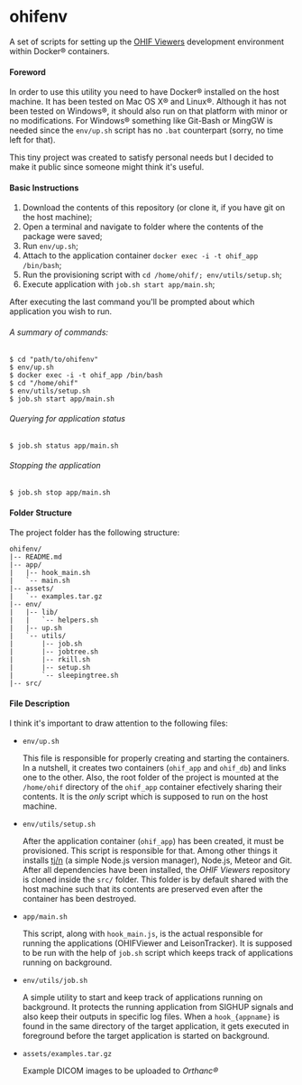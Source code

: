 # ohifenv

A set of scripts for setting up the [OHIF Viewers](https://github.com/OHIF/Viewers "OHIF Viewers") development environment within Docker® containers.

#### Foreword

In order to use this utility you need to have Docker® installed on the host machine. It has been tested on Mac OS X® and Linux®. Although it has not been tested on Windows®, it should also run on that platform with minor or no modifications. For Windows® something like Git-Bash or MingGW is needed since the `env/up.sh` script has no `.bat` counterpart (sorry, no time left for that).

This tiny project was created to satisfy personal needs but I decided to make it public since someone might think it's useful.

#### Basic Instructions

1. Download the contents of this repository (or clone it, if you have git on the host machine);
1. Open a terminal and navigate to folder where the contents of the package were saved;
1. Run `env/up.sh`;
1. Attach to the application container `docker exec -i -t ohif_app /bin/bash`;
1. Run the provisioning script with `cd /home/ohif/; env/utils/setup.sh`;
1. Execute application with `job.sh start app/main.sh`;

After executing the last command you'll be prompted about which application you wish to run.

###### A summary of commands:

```
$ cd "path/to/ohifenv"
$ env/up.sh
$ docker exec -i -t ohif_app /bin/bash
$ cd "/home/ohif"
$ env/utils/setup.sh
$ job.sh start app/main.sh
```

###### Querying for application status
```
$ job.sh status app/main.sh
```

###### Stopping the application
```
$ job.sh stop app/main.sh
```

#### Folder Structure

The project folder has the following structure:

```
ohifenv/
|-- README.md
|-- app/
|   |-- hook_main.sh
|   `-- main.sh
|-- assets/
|   `-- examples.tar.gz
|-- env/
|   |-- lib/
|   |   `-- helpers.sh
|   |-- up.sh
|   `-- utils/
|       |-- job.sh
|       |-- jobtree.sh
|       |-- rkill.sh
|       |-- setup.sh
|       `-- sleepingtree.sh
|-- src/
```

#### File Description

I think it's important to draw attention to the following files:

* `env/up.sh`

  This file is responsible for properly creating and starting the containers. In a nutshell, it creates two containers (`ohif_app` and `ohif_db`) and links one to the other. Also, the root folder of the project is mounted at the `/home/ohif` directory of the `ohif_app` container efectively sharing their contents. It is the *only* script which is supposed to run on the host machine.

* `env/utils/setup.sh`

  After the application container (`ohif_app`) has been created, it must be provisioned. This script is responsible for that. Among other things it installs [tj/n](https://github.com/tj/n "tj/n - a Node.js version manager") (a simple Node.js version manager), Node.js, Meteor and Git. After all dependencies have been installed, the *OHIF Viewers* repository is cloned inside the `src/` folder. This folder is by default shared with the host machine such that its contents are preserved even after the container has been destroyed.

* `app/main.sh`

  This script, along with `hook_main.js`, is the actual responsible for running the applications (OHIFViewer and LeisonTracker). It is supposed to be run with the help of `job.sh` script which keeps track of applications running on background.

* `env/utils/job.sh`

  A simple utility to start and keep track of applications running on background. It protects the running application from SIGHUP signals and also keep their outputs in specific log files. When a `hook_{appname}` is found in the same directory of the target application, it gets executed in foreground before the target application is started on background.

* `assets/examples.tar.gz`

  Example DICOM images to be uploaded to *Orthanc®*
